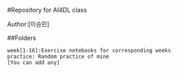#Repository for AI4DL class

Author:[이승민]

##Folders

    week[1-16]:Exercise notebooks for corresponding weeks
    practice: Random practice of mine
    [You can add any]
